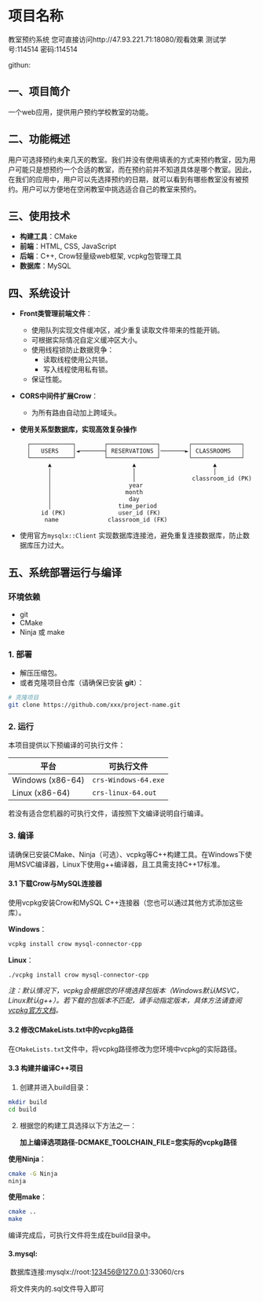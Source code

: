 # 项目名称

教室预约系统
您可直接访问http://47.93.221.71:18080/观看效果
测试学号:114514
密码:114514

githun:

## 一、项目简介

一个web应用，提供用户预约学校教室的功能。

## 二、功能概述

用户可选择预约未来几天的教室。我们并没有使用填表的方式来预约教室，因为用户可能只是想预约一个合适的教室，而在预约前并不知道具体是哪个教室。因此，在我们的应用中，用户可以先选择预约的日期，就可以看到有哪些教室没有被预约。用户可以方便地在空闲教室中挑选适合自己的教室来预约。

## 三、使用技术

- **构建工具**：CMake
- **前端**：HTML, CSS, JavaScript
- **后端**：C++, Crow轻量级web框架, vcpkg包管理工具
- **数据库**：MySQL

## 四、系统设计

- **Front类管理前端文件**：
  - 使用队列实现文件缓冲区，减少重复读取文件带来的性能开销。
  - 可根据实际情况自定义缓冲区大小。
  - 使用线程锁防止数据竞争：
    - 读取线程使用公共锁。
    - 写入线程使用私有锁。
  - 保证性能。
  
- **CORS中间件扩展Crow**：
  - 为所有路由自动加上跨域头。
  
- **使用关系型数据库，实现高效复杂操作**

  ```
    ┌────────────┐        ┌──────────────┐        ┌──────────────┐
    │   USERS    │◄───────┤ RESERVATIONS │───────►│ CLASSROOMS   │
    └────────────┘        └──────────────┘        └──────────────┘
          ▲                       ▲                      ▲
          │                       │                      │
          │                       │                classroom_id (PK)
          │                      year
          │                     month
          │                      day
          │                   time_period
        id (PK)               user_id (FK)
         name              classroom_id (FK)
  ```

- 使用官方`mysqlx::Client` 实现数据库连接池，避免重复连接数据库，防止数据库压力过大。


## 五、系统部署运行与编译

### 环境依赖

- git
- CMake
- Ninja 或 make

### 1. 部署

- 解压压缩包。
- 或者克隆项目仓库（请确保已安装 **git**）：

```bash
# 克隆项目
git clone https://github.com/xxx/project-name.git
```

### 2. 运行

本项目提供以下预编译的可执行文件：

| 平台             | 可执行文件                |
| ---------------- |----------------------|
| Windows (x86-64) | `crs-Windows-64.exe` |
| Linux (x86-64)   | `crs-linux-64.out`   |

若没有适合您机器的可执行文件，请按照下文编译说明自行编译。

### 3. 编译

请确保已安装CMake、Ninja（可选）、vcpkg等C++构建工具。在Windows下使用MSVC编译器，Linux下使用g++编译器，且工具需支持C++17标准。

#### 3.1 下载Crow与MySQL连接器

使用vcpkg安装Crow和MySQL C++连接器（您也可以通过其他方式添加这些库）。

**Windows**：

```bash
vcpkg install crow mysql-connector-cpp
```

**Linux**：

```bash
./vcpkg install crow mysql-connector-cpp
```

*注：默认情况下，vcpkg会根据您的环境选择包版本（Windows默认MSVC，Linux默认g++）。若下载的包版本不匹配，请手动指定版本，具体方法请查阅 [vcpkg官方文档](https://vcpkg.io/en/index.html)。*

#### 3.2 修改CMakeLists.txt中的vcpkg路径

在`CMakeLists.txt`文件中，将vcpkg路径修改为您环境中vcpkg的实际路径。

#### 3.3 构建并编译C++项目

1. 创建并进入build目录：

```bash
mkdir build
cd build
```

2. 根据您的构建工具选择以下方法之一：

   **加上编译选项路径-DCMAKE_TOOLCHAIN_FILE=您实际的vcpkg路径**

**使用Ninja**：

```bash
cmake -G Ninja 
ninja
```

**使用make**：

```bash
cmake ..
make
```

编译完成后，可执行文件将生成在build目录中。



#### 3.mysql:

​	数据库连接:mysqlx://root:123456@127.0.0.1:33060/crs

​	将文件夹内的.sql文件导入即可


